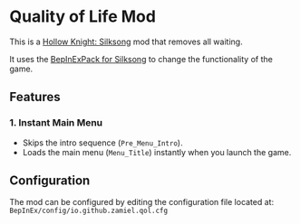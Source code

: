 # Quality of Life Mod

This is a [Hollow Knight: Silksong](https://hollowknightsilksong.com/) mod that removes all waiting.

It uses the [BepInExPack for Silksong](https://thunderstore.io/c/hollow-knight-silksong/p/BepInEx/BepInExPack_Silksong/) to change the functionality of the game.

## Features

### 1. Instant Main Menu

- Skips the intro sequence (`Pre_Menu_Intro`).
- Loads the main menu (`Menu_Title`) instantly when you launch the game.

## Configuration

The mod can be configured by editing the configuration file located at: `BepInEx/config/io.github.zamiel.qol.cfg`
